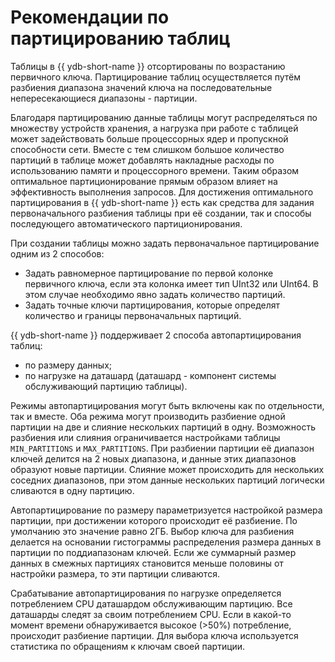# Рекомендации по партицированию таблиц

Таблицы в {{ ydb-short-name }} отсортированы по возрастанию первичного ключа. Партицирование таблиц осуществляется путём разбиения диапазона значений ключа на последовательные непересекающиеся диапазоны - партиции.

Благодаря партицированию данные таблицы могут распределяться по множеству устройств хранения, а нагрузка при работе с таблицей может задействовать больше процессорных ядер и пропускной способности сети. Вместе с тем слишком большое количество партиций в таблице может добавлять накладные расходы по использованию памяти и процессорного времени. Таким образом оптимальное партиционирование прямым образом влияет на эффективность выполнения запросов. Для достижения оптимального партицирования в {{ ydb-short-name }} есть как средства для задания первоначального разбиения таблицы при её создании, так и способы последующего автоматического партиционирования.

При создании таблицы можно задать первоначальное партицирование одним из 2 способов:
* Задать равномерное партицирование по первой колонке первичного ключа, если эта колонка имеет тип UInt32 или UInt64. В этом случае необходимо явно задать количество партиций.
* Задать точные ключи партицирования, которые определят количество и границы первоначальных партиций.

{{ ydb-short-name }} поддерживает 2 способа автопартицирования таблиц:
* по размеру данных;
* по нагрузке на даташард (даташард - компонент системы обслуживающий партицию таблицы).

Режимы автопартицирования могут быть включены как по отдельности, так и вместе. Оба режима могут производить разбиение одной партиции на две и слияние нескольких партиций в одну. Возможность разбиения или слияния ограничивается настройками таблицы ```MIN_PARTITIONS``` и ```MAX_PARTITIONS```. При разбиении партиции её диапазон ключей делится на 2 новых диапазона, и данные этих диапазонов образуют новые партиции. Слияние может происходить для нескольких соседних диапазонов, при этом данные нескольких партиций логически сливаются в одну партицию.

Автопартицирование по размеру параметризуется настройкой размера партиции, при достижении которого происходит её разбиение. По умолчанию это значение равно 2ГБ. Выбор ключа для разбиения делается на основании гистограммы распределения размера данных в партиции по поддиапазонам ключей. Если же суммарный размер данных в смежных партициях становится меньше половины от настройки размера, то эти партиции сливаются.

Срабатывание автопартицирования по нагрузке определяется потреблением CPU даташардом обслуживающим партицию. Все даташарды следят за своим потреблением CPU. Если в какой-то момент времени обнаруживается высокое (>50%) потребление, происходит разбиение партиции. Для выбора ключа используется статистика по обращениям к ключам своей партиции.
